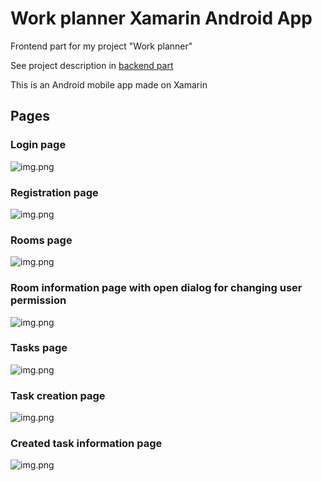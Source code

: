 ﻿# Work planner Xamarin Android App

Frontend part for my project "Work planner"

See project description in [backend part](https://github.com/Inozpavel/WorkPlanner.WebApi)

This is an Android mobile app made on Xamarin

## Pages

### Login page

![img.png](Images/1.png)

### Registration page

![img.png](Images/2.png)

### Rooms page

![img.png](Images/5.png)

### Room information page with open dialog for changing user permission

![img.png](Images/6.png)

### Tasks page

![img.png](Images/3.png)

### Task creation page

![img.png](Images/7.png)

### Created task information page

![img.png](Images/8.png)